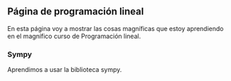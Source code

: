 ## Página de programación lineal

En esta página voy a mostrar las cosas magníficas que estoy aprendiendo en el
magnífico curso de Programación lineal.

### Sympy

Aprendimos a usar la biblioteca sympy.
